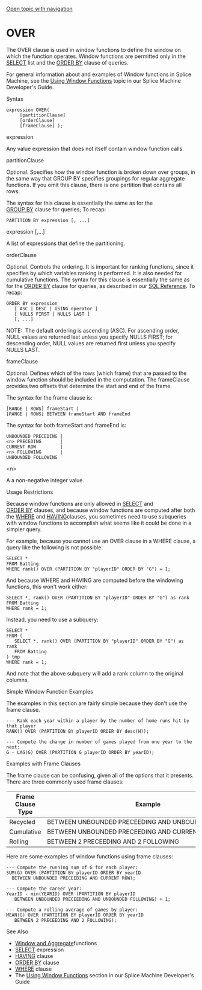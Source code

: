 [Open topic with navigation](../../../index.html#Shared/SQLReference/Clauses/Over.html)

[]()OVER
========

The <span class="CodeFont">OVER</span> clause is used in window functions to define the window on which the function operates. Window functions are permitted only in the <span class="CodeFont">[SELECT](../Statements/Select.html)</span> list and the <span class="CodeFont">[ORDER BY](OrderBy.html)</span> clause of queries.

For general information about and examples of Window functions in Splice Machine, see the [Using Window Functions](../../Developers/Fundamentals/UsingWindowFunctions.html) topic in our <span class="ItalicFont">Splice Machine Developer's Guide</span>.

Syntax

``` FcnSyntax
expression OVER( 
     [partitionClause]
     [orderClause]
     [frameClause] );
```

expression

Any value expression that does not itself contain window function calls.

partitionClause

Optional. Specifies how the window function is broken down over groups, in the same way that <span class="CodeFont">GROUP BY</span> specifies groupings for regular aggregate functions. If you omit this clause, there is one partition that contains all rows.

The syntax for this clause is essentially the same as for the <span class="CodeFont">[GROUP BY](GroupBy.html)</span> clause for queries; To recap:

``` FcnSyntax
PARTITION BY expression [, ...]
```

expression \[,...\]

A list of expressions that define the partitioning.

orderClause

Optional. Controls the ordering. It is important for ranking functions, since it specifies by which variables ranking is performed. It is also needed for cumulative functions. The syntax for this clause is essentially the same as for the <span class="CodeFont">[ORDER BY](OrderBy.html)</span> clause for queries, as described in our [SQL Reference](OrderBy.html). To recap:

``` FcnSyntax
ORDER BY expression 
   [ ASC | DESC | USING operator ]
   [ NULLS FIRST | NULLS LAST ]
   [, ...]
```

<span class="autonumber"><span class="noteAutoNum">NOTE:  </span></span>The default ordering is ascending (<span class="CodeFont">ASC</span>). For ascending order, <span class="CodeFont">NULL</span> values are returned last unless you specify <span class="CodeFont">NULLS FIRST</span>; for descending order, <span class="CodeFont">NULL</span> values are returned first unless you specify <span class="CodeFont">NULLS LAST</span>.

frameClause

Optional. Defines which of the rows (which <span class="ItalicFont">frame</span>) that are passed to the window function should be included in the computation. The <span class="ItalicFont">frameClause</span> provides two offsets that determine the start and end of the frame.

The syntax for the frame clause is:

``` FcnSyntax
[RANGE | ROWS] frameStart |
[RANGE | ROWS] BETWEEN frameStart AND frameEnd
```

The syntax for both <span class="ItalicFont">frameStart</span> and <span class="ItalicFont">frameEnd</span> is:

``` FcnSyntax
UNBOUNDED PRECEDING |
<n> PRECEDING       |
CURRENT ROW         |
<n> FOLLOWING       |
UNBOUNDED FOLLOWING 
```

&lt;n&gt;

A a non-negative integer value.

Usage Restrictions

Because window functions are only allowed in <span class="CodeFont">[SELECT](../Statements/Select.html)</span> and <span class="CodeFont">[ORDER BY](OrderBy.html)</span> clauses, and because window functions are computed after both the <span class="CodeFont">[WHERE](Where.html)</span> and <span class="CodeFont">[HAVING](Using.html)</span>clauses, you sometimes need to use subqueries with window functions to accomplish what seems like it could be done in a simpler query.

For example, because you cannot use an <span class="CodeFont">OVER</span> clause in a <span class="CodeFont">WHERE</span> clause, a query like the following is not possible:

``` Example
SELECT *
FROM Batting
WHERE rank() OVER (PARTITION BY "playerID" ORDER BY "G") = 1;
```

And because <span class="CodeFont">WHERE</span> and <span class="CodeFont">HAVING</span> are computed before the windowing functions, this won't work either:

``` Example
SELECT *, rank() OVER (PARTITION BY "playerID" ORDER BY "G") as rank
FROM Batting
WHERE rank = 1;
```

Instead, you need to use a subquery:

``` Example
SELECT *
FROM (
   SELECT *, rank() OVER (PARTITION BY "playerID" ORDER BY "G") as rank
   FROM Batting
) tmp
WHERE rank = 1;
```

And note that the above subquery will add a rank column to the original columns,

Simple Window Function Examples

The examples in this section are fairly simple because they don't use the frame clause.

``` Example
--- Rank each year within a player by the number of home runs hit by that player
RANK() OVER (PARTITION BY playerID ORDER BY desc(H)); 

--- Compute the change in number of games played from one year to the next:
G - LAG(G) OVER (PARTITION G playerID ORDER BY yearID); 
```

Examples with Frame Clauses

The frame clause can be confusing, given all of the options that it presents. There are three commonly used frame clauses:

| Frame Clause Type | Example                                              |
|-------------------|------------------------------------------------------|
| Recycled          | BETWEEN UNBOUNDED PRECEEDING AND UNBOUNDED FOLLOWING |
| Cumulative        | BETWEEN UNBOUNDED PRECEEDING AND CURRENT ROW         |
| Rolling           | BETWEEN 2 PRECEEDING AND 2 FOLLOWING                 |

Here are some examples of window functions using frame clauses:

``` Example
--- Compute the running sum of G for each player:
SUM(G) OVER (PARTITION BY playerID ORDER BY yearID
  BETWEEN UNBOUNDED PRECEEDING AND CURRENT ROW); 

--- Compute the career year:
YearID - min(YEARID) OVER (PARTITION BY playerID
   BETWEEN UNBOUNDED PRECEEDING AND UNBOUNDED FOLLOWING) + 1;

--- Compute a rolling average of games by player:
MEAN(G) OVER (PARTITION BY playerID ORDER BY yearID
   BETWEEN 2 PRECEEDING AND 2 FOLLOWING); 
```

See Also

-   [Window and Aggregate](../BuiltInFcns/Intro.WindowAggregrateFcns.html)functions
-   [<span class="CodeFont">SELECT</span>](../Expressions/Select.html) expression
-   [<span class="CodeFont">HAVING</span>](Having.html) clause
-   [<span class="CodeFont">ORDER BY</span>](OrderBy.html) clause
-   [<span class="CodeFont">WHERE</span>](Where.html) clause
-   The [Using Window Functions](../../Developers/Fundamentals/UsingWindowFunctions.html) section in our <span class="ItalicFont">Splice Machine Developer's Guide</span>

 


